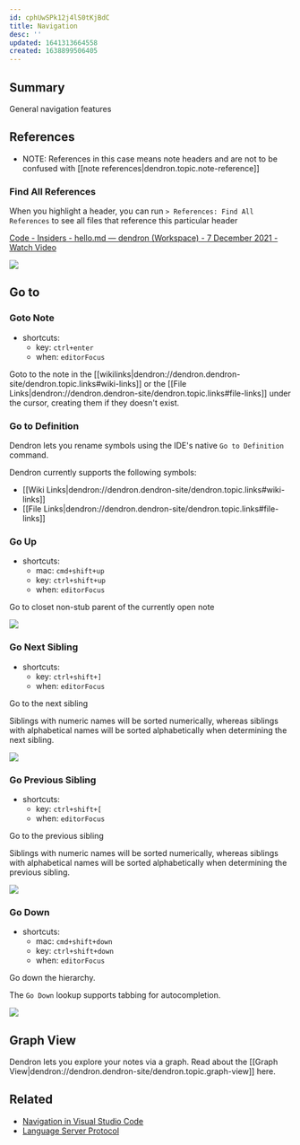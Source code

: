```yaml
---
id: cphUwSPk12j4lS0tKjBdC
title: Navigation
desc: ''
updated: 1641313664558
created: 1638899506405
---
```


## Summary

General navigation features

## References

- NOTE: References in this case means note headers and are not to be confused with [[note references|dendron.topic.note-reference]] 

### Find All References

When you highlight a header, you can run `> References: Find All References` to see all files that reference this particular header


<a href="https://www.loom.com/share/c4fdd88be98d4fc58b4a4f9765eb9e89">
    <p>Code - Insiders - hello.md — dendron (Workspace) - 7 December 2021 - Watch Video</p>
    <img style="" src="https://cdn.loom.com/sessions/thumbnails/c4fdd88be98d4fc58b4a4f9765eb9e89-with-play.gif">
</a>

## Go to

### Goto Note
- shortcuts:
  - key: `ctrl+enter`
  - when: `editorFocus`

Goto to the note in the [[wikilinks|dendron://dendron.dendron-site/dendron.topic.links#wiki-links]] or the [[File Links|dendron://dendron.dendron-site/dendron.topic.links#file-links]] under the cursor, creating them if they doesn't exist.

### Go to Definition

Dendron lets you rename symbols using the IDE's native `Go to Definition` command.

Dendron currently supports the following symbols:

- [[Wiki Links|dendron://dendron.dendron-site/dendron.topic.links#wiki-links]]
- [[File Links|dendron://dendron.dendron-site/dendron.topic.links#file-links]]

### Go Up

- shortcuts:
  - mac: `cmd+shift+up`
  - key: `ctrl+shift+up`
  - when: `editorFocus`

Go to closet non-stub parent of the currently open note

![](https://foundation-prod-assetspublic53c57cce-8cpvgjldwysl.s3-us-west-2.amazonaws.com/assets/images/hierarchy.go-up.gif)

### Go Next Sibling

- shortcuts:
  - key: `ctrl+shift+]`
  - when: `editorFocus`

Go to the next sibling

Siblings with numeric names will be sorted numerically, whereas siblings with alphabetical names will be sorted alphabetically when determining the next sibling.

![](https://foundation-prod-assetspublic53c57cce-8cpvgjldwysl.s3-us-west-2.amazonaws.com/assets/images/hierarchy.go-sibling.gif)

### Go Previous Sibling

- shortcuts:
  - key: `ctrl+shift+[`
  - when: `editorFocus`

Go to the previous sibling

Siblings with numeric names will be sorted numerically, whereas siblings with alphabetical names will be sorted alphabetically when determining the previous sibling.

![](https://foundation-prod-assetspublic53c57cce-8cpvgjldwysl.s3-us-west-2.amazonaws.com/assets/images/hierarchy.go-sibling.gif)

### Go Down

- shortcuts:
  - mac: `cmd+shift+down`
  - key: `ctrl+shift+down`
  - when: `editorFocus`

Go down the hierarchy.

The `Go Down` lookup supports tabbing for autocompletion.

![](https://foundation-prod-assetspublic53c57cce-8cpvgjldwysl.s3-us-west-2.amazonaws.com/assets/images/hierarchy.go-down.gif)

## Graph View
Dendron lets you explore your notes via a graph. Read about the [[Graph View|dendron://dendron.dendron-site/dendron.topic.graph-view]] here.

## Related

- [Navigation in Visual Studio Code](https://code.visualstudio.com/docs/editor/editingevolved)
- [Language Server Protocol](https://microsoft.github.io/language-server-protocol/) 

